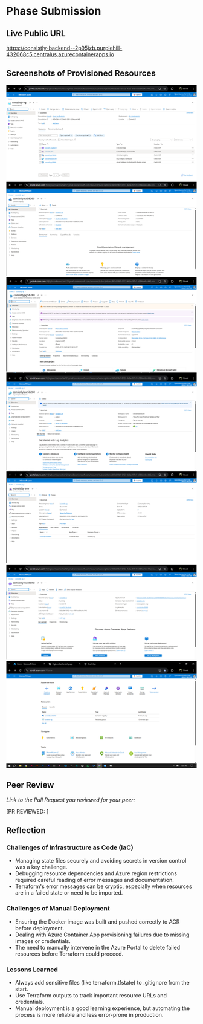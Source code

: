 # Phase Submission

## Live Public URL

https://consistly-backend--2p95jzb.purplehill-432068c5.centralus.azurecontainerapps.io

## Screenshots of Provisioned Resources

![Resource Group](screenshots/resource%20group.png)
![Container Registry](screenshots/container%20registry.png)
![PostgreSQL Database](screenshots/postgreSQL%20database.png)
![Log Analytics Workspace](screenshots/law.png)
![Container App Environment](screenshots/consistly%20env.png)
![Container App](screenshots/consistly%20backend.png)
![All Resources Overview](screenshots/all%20resources.png)

## Peer Review

_Link to the Pull Request you reviewed for your peer:_

[PR REVIEWED: <insert-peer-pr-link-here>]

## Reflection

### Challenges of Infrastructure as Code (IaC)

- Managing state files securely and avoiding secrets in version control was a key challenge.
- Debugging resource dependencies and Azure region restrictions required careful reading of error messages and documentation.
- Terraform's error messages can be cryptic, especially when resources are in a failed state or need to be imported.

### Challenges of Manual Deployment

- Ensuring the Docker image was built and pushed correctly to ACR before deployment.
- Dealing with Azure Container App provisioning failures due to missing images or credentials.
- The need to manually intervene in the Azure Portal to delete failed resources before Terraform could proceed.

### Lessons Learned

- Always add sensitive files (like terraform.tfstate) to .gitignore from the start.
- Use Terraform outputs to track important resource URLs and credentials.
- Manual deployment is a good learning experience, but automating the process is more reliable and less error-prone in production.
